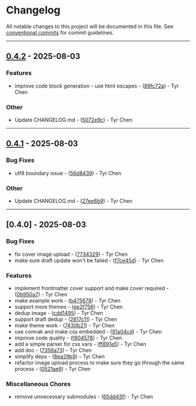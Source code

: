 # Changelog

All notable changes to this project will be documented in this file. See [conventional commits](https://www.conventionalcommits.org/) for commit guidelines.

---
## [0.4.2](https://github.com/compare/v0.4.1..v0.4.2) - 2025-08-03

### Features

- improve code block generation - use html escapes - ([89fc72a](https://github.com/commit/89fc72a6ad5d2f21510fb92b719291d89a91b1bc)) - Tyr Chen

### Other

- Update CHANGELOG.md - ([5072e9c](https://github.com/commit/5072e9c7f3f28d0166e50ae6b3e113f9bee64072)) - Tyr Chen

---
## [0.4.1](https://github.com/compare/v0.4.0..v0.4.1) - 2025-08-03

### Bug Fixes

- utf8 boundary issue - ([56d8439](https://github.com/commit/56d8439cb654b6b79367985179730963d7f43e87)) - Tyr Chen

### Other

- Update CHANGELOG.md - ([27ee6b9](https://github.com/commit/27ee6b9585220f2687039613791f66dd7a56a258)) - Tyr Chen

---
## [0.4.0] - 2025-08-03

### Bug Fixes

- fix cover image upload - ([7734329](https://github.com/commit/7734329231b896d20ed73aff6e26f172f2f2958d)) - Tyr Chen
- make sure draft update won't be failed - ([f7ce45d](https://github.com/commit/f7ce45dd8cbe0a69909b9a21fa951e649f5cde07)) - Tyr Chen

### Features

- implement frontmatter cover support and make cover required - ([0b950a7](https://github.com/commit/0b950a7687823739b170bcd54fa10cfd944caf99)) - Tyr Chen
- make example work - ([b475678](https://github.com/commit/b4756784eb31115992cb5cfcf7ff750343bb5b5c)) - Tyr Chen
- support more themes - ([ee2f756](https://github.com/commit/ee2f756073a69f9b1810c53bae589211a470a37b)) - Tyr Chen
- dedup image - ([cdd1495](https://github.com/commit/cdd1495aae51c51cdcde4b25f6216b2afd5ab9d7)) - Tyr Chen
- support draft dedup - ([2817c11](https://github.com/commit/2817c1129b2b40f55282598ae20e4117a0fc216d)) - Tyr Chen
- make theme work - ([7430b21](https://github.com/commit/7430b210fe33b324f0d602b1f6c1abf5876c5ca2)) - Tyr Chen
- use comrak and make css embedded - ([91a04cd](https://github.com/commit/91a04cd96e8f16de94b0d3c4802d5f7a6aca0cd9)) - Tyr Chen
- improve code quality - ([f804578](https://github.com/commit/f80457868790806b6dcecf5ea1ae3558483e538e)) - Tyr Chen
- add a simple parser for css vars - ([ff891e5](https://github.com/commit/ff891e5f8edc748da01b5bb44803255ef80ebb72)) - Tyr Chen
- add doc - ([7356a73](https://github.com/commit/7356a7397aa51eeceae1744ac738dc7f19fe6bf3)) - Tyr Chen
- simplify deps - ([8ea29b9](https://github.com/commit/8ea29b9d90db2c224fa1059fe70f870c36872b6a)) - Tyr Chen
- refactor image upload process to make sure they go through the same process - ([0521ae9](https://github.com/commit/0521ae90faaab79d924bd4885420727567279151)) - Tyr Chen

### Miscellaneous Chores

- remove unnecessary submodules - ([65dd43f](https://github.com/commit/65dd43f1fdb4f0713c0c30c727f7282e5002239b)) - Tyr Chen

<!-- generated by git-cliff -->
